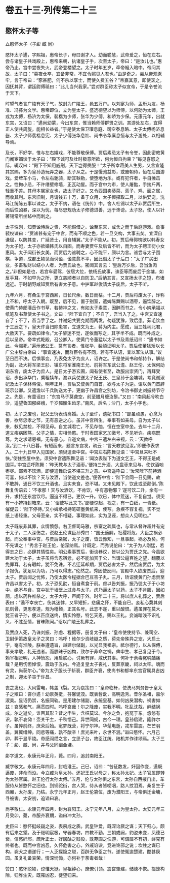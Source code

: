 # 卷五十三·列传第二十三

## 愍怀太子等

△愍怀太子（子虨 臧 尚）

愍怀太子遹，字熙祖，惠帝长子，母曰谢才人。幼而聪慧，武帝爱之，恒在左右。尝与诸皇子共戏殿上，惠帝来朝，执诸皇子手，次至太子，帝曰：“是汝儿也。”惠帝乃止。宫中尝夜失火，武帝登楼望之。太子时年五岁，牵帝裾入暗中。帝问其故，太子曰：“暮夜仓卒，宜备非常，不宜令照见人君也。”由是奇之。尝从帝观豕牢，言于帝曰：“豕甚肥，何不杀以享士，而使久费五谷？”帝嘉其意，即使烹之。因抚其背，谓廷尉傅祗曰：“此儿当兴我家。”尝对群臣称太子似宣帝，于是令誉流于天下。

时望气者言广陵有天子气，故封为广陵王，邑五万户。以刘寔为师，孟珩为友，杨准、冯荪为文学。惠帝即位，立为皇太子。盛选德望以为师傅，以何劭为太师，王戎为太傅，杨济为太保，裴楷为少师，张华为少傅，和峤为少保。元康元年，出就东宫，又诏曰：“遹尚幼蒙，今出东宫，惟当赖师傅群贤之训。其游处左右，宜得正人使共周旋，能相长益者。”于是使太保卫瓘息庭、司空泰息略、太子太傅杨济息毖、太子少师裴楷息宪、太子少傅张华息祎、尚书令华廙息恒与太子游处，以相辅导焉。

及长，不好学，惟与左右嬉戏，不能尊敬保傅。贾后素忌太子有令誉，因此密敕黄门阉宦媚谀于太子曰：“殿下诚可及壮时极意所欲，何为恒自拘束？”每见喜怒之际，辄叹曰：“殿下不知用威刑，天下岂得畏服！”太子所幸蒋美人生男，又言宜隆其赏赐，多为皇孙造玩弄之器，太子从之。于是慢弛益彰，或废朝侍，恒在后园游戏。爱埤车小马，令左右驰骑，断其鞅勒，使堕地为乐。或有犯忤者，手自捶击之。性拘小忌，不许缮壁修墙，正瓦动屋。而于宫中为市，使人屠酤，手揣斤两，轻重不差。其母本屠家女也，故太子好之。又令西园卖葵菜、蓝子、鸡、面之属，而收其利。东宫旧制，月请钱五十万，备于众用，太子恒探取二月，以供嬖宠。洗马江统陈五事以谏之，太子不纳，语在《统传》中。舍人杜锡以太子非贾后所生，而后性凶暴，深以为忧，每尽忠规劝太子修德进善，远于谗谤。太子怒，使人以针著锡常所坐毡中而刺之。

太子性刚，知贾谧恃后之贵，不能假借之。谧至东宫，或舍之而于后庭游戏。詹事裴权谏曰：“贾谧甚有宠于中宫，而有不顺之色，若一旦交构，大事去矣。宜深自谦屈，以防其变，广延贤士，用自辅翼。”太子不能从。初，贾后母郭槐欲以韩寿女为太子妃，太子亦欲婚韩氏以自固。而寿妻贾午及后皆不听，而为太子聘王衍小女惠风。太子闻衍长女美，而贾后为谧聘之，心不能平，颇以为言。谧尝与太子围棋，争道，成都王颖见而诃谧，谧意愈不平，因此谮太子于后曰：“太子广买田业，多畜私财以结小人者，为贾氏故也。密闻其言云：‘皇后万岁后，吾当鱼肉之。’非但如是也，若宫车晏驾，彼居大位，依杨氏故事，诛臣等而废后于金墉，如反手耳。不如早为之所，更立慈顺者以自防卫。”后纳其言，又宣扬太子之短，布诸远近。于时朝野咸知贾后有害太子意。中护军赵俊请太子废后，太子不听。

九年六月，有桑生于宫西厢，日长尺余，数日而枯。十二月，贾后将废太子，诈称上不和，呼太子入朝。既至，后不见，置于别室，遣婢陈舞赐以酒枣，逼饮醉之。使黄门侍郎潘岳作书草，若祷神之文，有如太子素意，因醉而书之，令小婢承福以纸笔及书草使太子书之。文曰：“陛下宜自了；不自了，吾当入了之。中宫又宜速自了；不了，吾当手了之。并谢妃共要克期而两发，勿疑犹豫，致后患。茹毛饮血于三辰之下，皇天许当扫除患害，立道文为王，蒋为内主。愿成，当三牲祠北君，大赦天下。要疏如律令。”太子醉迷不觉，遂依而写之，其字半不成。既而补成之，后以呈帝。帝幸式乾殿，召公卿入，使黄门令董猛以太子书及青纸诏曰：“遹书如此，今赐死。”遍示诸公王，莫有言者，惟张华、裴頠证明太子。贾后使董猛矫以长广公主辞白帝曰：“事宜速决，而群臣各有不同，若有不从诏，宜以军法从事。”议至日西不决。后惧事变，乃表免太子为庶人，诏许之。于是使尚书和郁持节，解结为副，及大将军梁王肜、镇东将军淮南王允、前将军东武公澹、赵王伦、太保何劭诣东宫，废太子为庶人。是日太子游玄圃，闻有使者至，改服出崇贤门，再拜受诏，步出承华门，乘粗犊车。澹以兵仗送太子妃王氏、三皇孙于金墉城，考竟谢淑妃及太子保林蒋俊。明年正月，贾后又使黄门自首，欲与太子为逆。诏以黄门首辞班示公卿。又遣澹以千兵防送太子，更幽于许昌宫之别坊，令治书御史刘振持节守之。先是，有童谣曰：“东宫马子莫聋空，前至腊月缠汝鬃。”又曰：“南风起兮吹白沙，遥望鲁国郁嵯峨，千岁髑髅生齿牙。”南风，后名；沙门，太子小字也。

初，太子之废也，妃父王衍表请离婚。太子至许，遗妃书曰：“鄙虽顽愚，心念为善，欲尽忠孝之节，无有恶逆之心。虽非中宫所生，奉事有如亲母。自为太子以来，敕见禁检，不得见母。自宜城君亡，不见存恤，恒在空室中坐。去年十二月，道文疾病困笃，父子之情，实相怜愍。于时表国家乞加徽号，不见听许。疾病既笃，为之求请恩福，无有恶心。自道文病，中宫三遣左右来视，云：‘天教呼汝。’到二十八日暮，有短函来，题言东宫发，疏云：‘言天教欲见汝。’即便作表求入。二十九日早入见国家，须臾遣至中宫。中宫左右陈舞见语：‘中宫旦来吐不快。’使住空屋中坐。须臾中宫遣陈舞见语：‘闻汝表陛下为道文乞王，不得王是成国耳。’中宫遥呼陈舞：‘昨天教与太子酒枣。’便持三升酒、大盘枣来见与，使饮酒啖枣尽。鄙素不饮酒，即便遣舞启说不堪三升之意。中宫遥呼曰：‘汝常陛下前持酒可喜，何以不饮？天与汝酒，当使道文差也。’便答中宫：‘陛下会同一日见赐，故不敢辞，通日不饮三升酒也。且实未食，恐不堪。又未见殿下，饮此或至颠倒。’陈舞复传语云：‘不孝那！天与汝酒饮，不肯饮，中有恶物邪？’遂可饮二升，余有一升，求持还东宫饮尽。逼迫不得已，更饮一升。饮已，体中荒迷，不复自觉。须臾有一小婢持封箱来，云：‘诏使写此文书。’鄙便惊起，视之，有一白纸，一青纸。催促云：‘陛下停待。’又小婢承福持笔研墨黄纸来，使写。急疾不容复视，实不觉纸上语轻重。父母至亲，实不相疑，事理如此，实为见诬，想众人见明也。”

太子既废非其罪，众情愤怨。右卫督司马雅，宗室之疏属也，与常从督许超并有宠于太子，二人深伤之，说赵王伦谋臣孙秀曰：“国无適嗣，社稷将危，大臣之祸必起。而公奉事中宫，与贾后亲密，太子之废，皆云豫知，一旦事起，祸必及矣。何不先谋之！”秀言于赵王伦，伦深纳焉。计既定，而秀说伦曰：“太子为人刚猛，若得志之日，必肆其情性矣。明公素事贾后，街谈巷议，皆以公为贾氏之党。今虽欲建大功于太子，太子虽将含忍宿忿，必不能加赏于公，当谓公逼百姓之望，翻覆以免罪耳。若有瑕衅，犹不免诛。不若迁延却期，贾后必害太子，然后废贾后，为太子报仇，犹足以为功，乃可以得志。”伦然之。秀因使反间，言殿中人欲废贾后，迎太子。贾后闻之忧怖，乃使太医令程据合巴豆杏子丸。三月，矫诏使黄门孙虑赍至许昌以害太子。初，太子恐见酖，恒自煮食于前。虑以告刘振，振乃徙太子于小坊中，绝不与食，宫中犹于墙壁上过食与太子。虑乃逼太子以药，太子不肯服，因如厕，虑以药杵椎杀之，太子大呼，声闻于外。时年二十三。将以庶人礼葬之，贾后表曰：“遹不幸丧亡，伤其迷悖，又早短折，悲痛之怀，不能自已。妾私心冀其刻肌刻骨，更思孝道，规为稽颡，正其名号。此志不遂，重以酸恨。遹虽罪在莫大，犹王者子孙，便以匹庶送终，情实怜愍，特乞天恩，赐以王礼。妾诚暗浅不识礼义，不胜至情，冒昧陈闻。”诏以广陵王礼葬之。

及贾庶人死，乃诛刘振、孙虑、程据等，册复太子曰：“皇帝使使持节、兼司空、卫尉伊策故皇太子之灵曰：呜呼！维尔少资岐嶷之质，荷先帝殊异之宠，大启土宇，奄有淮陵。朕奉遵遗旨，越建尔储副，以光显我祖宗。祗尔德行，以从保傅，事亲孝敬，礼无违者。而朕昧于凶构，致尔于非命之祸，俾申生、孝己复见于今。赖宰相贤明，人神愤怨，用启朕心，讨厥有罪，咸伏其辜。何补于荼毒冤魂酷痛哉？是用忉怛悼恨，震动于五内。今追复皇太子丧礼，反葬京畿，祠以太牢。魂而有灵，尚获尔心。”帝为太子服长子斩衰，群臣齐衰，使尚书和郁率东宫官属具吉凶之制，迎太子丧于许昌。

丧之发也，大风雷电，帏盖飞裂。又为哀策曰：“皇帝临轩，使洗马刘务告于皇太子之殡曰：咨尔遹！幼禀英挺，芬馨诞茂。既表髫龀，高明逸秀。昔尔圣祖，嘉尔淑美。显诏仍崇，名振同轨。是用建尔储副，永统皇基。如何凶戾潜构，祸害如兹！哀感和气，痛贯四时。呜呼哀哉！尔之降废，实我不明。牝乱沈烖，衅结祸成。尔之逝矣，谁百其形？昔之申生，含枉莫讼。今尔之负，抱冤于东。悠悠有识，孰不哀恸！壶关干主，千秋悟己。异世同规，古今一理。皇孙启建，隆祚尔子。虽悴前终，庶荣后始。窀穸既营，将宁尔神。华髦电逝，戎车雷震。芒芒羽盖，翼翼缙绅。同悲等痛，孰不酸辛！庶光来叶，永世不泯。”谥曰愍怀。六月己卯，葬于显平陵。帝感阎缵之言，立思子台，故臣江统、陆机并作诔颂焉。太子三子：虨、臧、尚，并与父同幽金墉。

虨字道文，永康元年正月，薨。四月，追封南阳王。

臧字敬文。永康元年四月，封临淮王。己巳，诏曰：“咎征数发，奸回作变，遹既逼废，非命而没。今立臧为皇太孙。还妃王氏以母之，称太孙太妃。太子官属即转为太孙官属。赵王伦行太孙太傅。”五月，伦与太孙俱之东宫，太孙自西掖门出，车服侍从皆愍怀之旧也。到铜驼街，宫人哭，侍从者皆哽咽，路人抆泪焉。桑复生于西厢，太孙废，乃枯。永宁元年正月，赵王伦篡位，废为濮阳王，与帝俱迁金墉，寻被害。太安初，追谥曰哀。

尚字敬仁。永康元年四月，封为襄阳王。永宁元年八月，立为皇太孙。太安元年三月癸卯，薨，帝服齐衰期，谥曰冲太孙。

史臣曰：愍怀挺岐嶷之姿，表夙成之质。武皇钟爱，既深诒厥之谋；天下归心，颇有后来之望。及于继明宸极，守器春坊，四教不勤，三朝或阙，豹姿未变，凤德已衰，信惑奸邪，疏斥正士，好屠酤之贱役，耽苑囿之佚游，可谓靡不有初，鲜克有终者也。既而中宫凶忍，久怀危害之心，外戚谄谀，竞进谗邪之说；坎牲之谋已构，毙犬之谮遂行；一人乏探隐之聪，百辟无争臣之节。遂使冤逾楚建，酷甚戾园。虽复礼备哀荣，情深悯恸，亦何补于荼毒者哉！

赞曰：愍怀聪颖，谅惟天挺。皇祖钟心，庶僚引领。震宫肇建，储德不恢。掇蜂构隙，归胙生灾。既罹凶忍，徒望归来。
